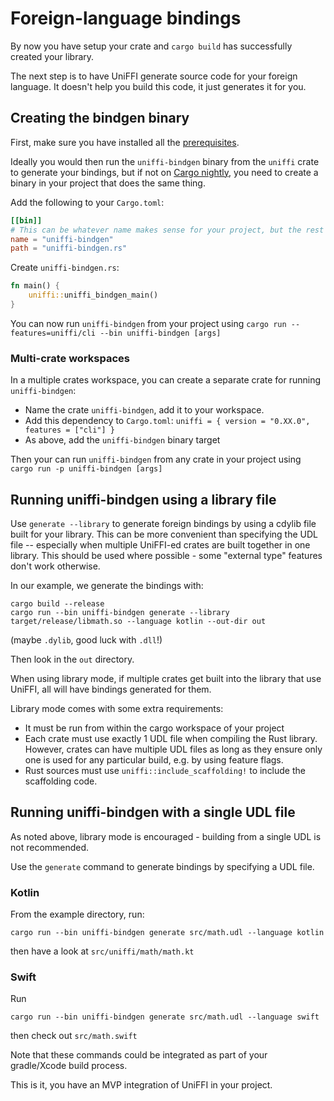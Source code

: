 # Foreign-language bindings

By now you have setup your crate and `cargo build` has successfully created your library.

The next step is to have UniFFI generate source code for your foreign language. It doesn't help you build this code, it just generates it for you.

## Creating the bindgen binary

First, make sure you have installed all the [prerequisites](./Prerequisites.md).

Ideally you would then run the `uniffi-bindgen` binary from the `uniffi` crate to generate your bindings,
but if not on [Cargo nightly](https://doc.rust-lang.org/cargo/reference/unstable.html#artifact-dependencies),
you need to create a binary in your project that does the same thing.

Add the following to your `Cargo.toml`:

```toml
[[bin]]
# This can be whatever name makes sense for your project, but the rest of this tutorial assumes uniffi-bindgen.
name = "uniffi-bindgen"
path = "uniffi-bindgen.rs"
```

Create `uniffi-bindgen.rs`:
```rust
fn main() {
    uniffi::uniffi_bindgen_main()
}
```

You can now run `uniffi-bindgen` from your project using `cargo run --features=uniffi/cli --bin uniffi-bindgen [args]`

### Multi-crate workspaces

In a multiple crates workspace, you can create a separate crate for running `uniffi-bindgen`:

  - Name the crate `uniffi-bindgen`, add it to your workspace.
  - Add this dependency to `Cargo.toml`: `uniffi = { version = "0.XX.0", features = ["cli"] }`
  - As above, add the `uniffi-bindgen` binary target

Then your can run `uniffi-bindgen` from any crate in your project using `cargo run -p uniffi-bindgen [args]`

## Running uniffi-bindgen using a library file

Use `generate --library` to generate foreign bindings by using a cdylib file built for your library.
This can be more convenient than specifying the UDL file -- especially when multiple UniFFI-ed crates are built together in one library.
This should be used where possible - some "external type" features don't work otherwise.

In our example, we generate the bindings with:
```
cargo build --release
cargo run --bin uniffi-bindgen generate --library target/release/libmath.so --language kotlin --out-dir out
```
(maybe `.dylib`, good luck with `.dll`!)

Then look in the `out` directory.

When using library mode, if multiple crates get built into the library that use UniFFI, all will have bindings generated for them.

Library mode comes with some extra requirements:

  - It must be run from within the cargo workspace of your project
  - Each crate must use exactly 1 UDL file when compiling the Rust library.  However, crates can have
    multiple UDL files as long as they ensure only one is used for any particular build,
    e.g. by using feature flags.
  - Rust sources must use `uniffi::include_scaffolding!` to include the scaffolding code.

## Running uniffi-bindgen with a single UDL file

As noted above, library mode is encouraged - building from a single UDL is not recommended.

Use the `generate` command to generate bindings by specifying a UDL file.

### Kotlin

From the example directory, run:
```
cargo run --bin uniffi-bindgen generate src/math.udl --language kotlin
```
then have a look at `src/uniffi/math/math.kt`

### Swift

Run
```
cargo run --bin uniffi-bindgen generate src/math.udl --language swift
```
then check out `src/math.swift`

Note that these commands could be integrated as part of your gradle/Xcode build process.

This is it, you have an MVP integration of UniFFI in your project.
